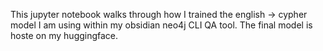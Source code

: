 This jupyter notebook walks through how I trained the english -> cypher model I am using within my obsidian neo4j CLI QA tool. The final model is hoste on my huggingface.
